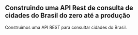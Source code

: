 ##  Construindo uma API Rest de consulta de cidades do Brasil do zero até a produção

Construímos uma API REST para consultar cidades do Brasil. 